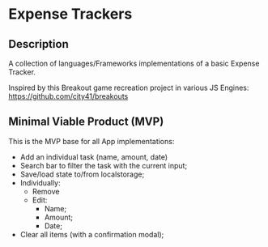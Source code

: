 # Expense Trackers

## Description

A collection of languages/Frameworks implementations of a basic Expense Tracker.

Inspired by this Breakout game recreation project in various JS Engines: https://github.com/city41/breakouts

## Minimal Viable Product (MVP)

This is the MVP base for all App implementations:

- Add an individual task (name, amount, date)
- Search bar to filter the task with the current input;
- Save/load state to/from localstorage;
- Individually:
  - Remove
  - Edit:
    - Name;
    - Amount;
    - Date;
- Clear all items (with a confirmation modal);
